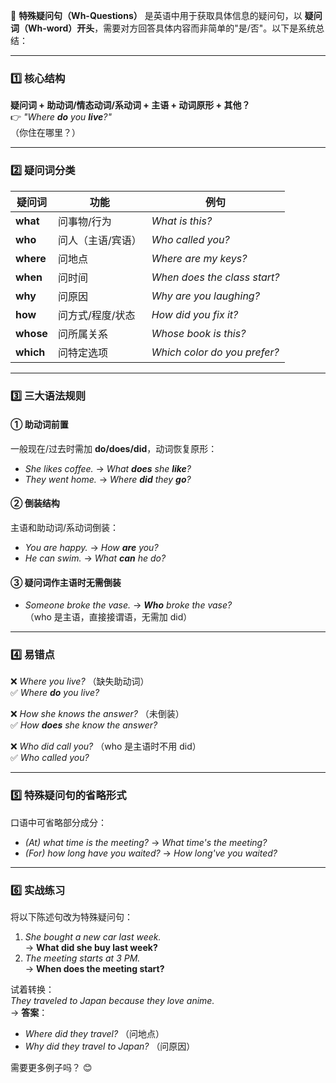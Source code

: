 🌟 **特殊疑问句（Wh-Questions）** 是英语中用于获取具体信息的疑问句，以 **疑问词（Wh-word）开头**，需要对方回答具体内容而非简单的"是/否"。以下是系统总结：

---

### **1️⃣ 核心结构**
**疑问词 + 助动词/情态动词/系动词 + 主语 + 动词原形 + 其他？**  
👉 *"Where **do** you **live**?"*  
（你住在哪里？）

---

### **2️⃣ 疑问词分类**
| 疑问词       | 功能                  | 例句                          |
|--------------|-----------------------|-------------------------------|
| **what**     | 问事物/行为           | *What is this?*               |
| **who**      | 问人（主语/宾语）      | *Who called you?*             |
| **where**    | 问地点                | *Where are my keys?*          |
| **when**     | 问时间                | *When does the class start?*  |
| **why**      | 问原因                | *Why are you laughing?*       |
| **how**      | 问方式/程度/状态       | *How did you fix it?*         |
| **whose**    | 问所属关系            | *Whose book is this?*         |
| **which**    | 问特定选项            | *Which color do you prefer?*  |

---

### **3️⃣ 三大语法规则**
#### **① 助动词前置**  
一般现在/过去时需加 **do/does/did**，动词恢复原形：  
- *She likes coffee.* → *What **does** she **like**?*  
- *They went home.* → *Where **did** they **go**?*  

#### **② 倒装结构**  
主语和助动词/系动词倒装：  
- *You are happy.* → *How **are** you?*  
- *He can swim.* → *What **can** he do?*  

#### **③ 疑问词作主语时无需倒装**  
- *Someone broke the vase.* → ***Who** broke the vase?*  
  （who 是主语，直接接谓语，无需加 did）

---

### **4️⃣ 易错点**  
❌ *Where you live?* （缺失助动词）  
✅ *Where **do** you live?*  

❌ *How she knows the answer?* （未倒装）  
✅ *How **does** she know the answer?*  

❌ *Who did call you?* （who 是主语时不用 did）  
✅ *Who called you?*  

---

### **5️⃣ 特殊疑问句的省略形式**  
口语中可省略部分成分：  
- *(At) what time is the meeting?* → *What time's the meeting?*  
- *(For) how long have you waited?* → *How long've you waited?*  

---

### **6️⃣ 实战练习**  
将以下陈述句改为特殊疑问句：  
1. *She bought a new car last week.*  
   → **What did she buy last week?**  
2. *The meeting starts at 3 PM.*  
   → **When does the meeting start?**  

试着转换：  
*They traveled to Japan because they love anime.*  
→ **答案**：  
- *Where did they travel?* （问地点）  
- *Why did they travel to Japan?* （问原因）  

需要更多例子吗？ 😊